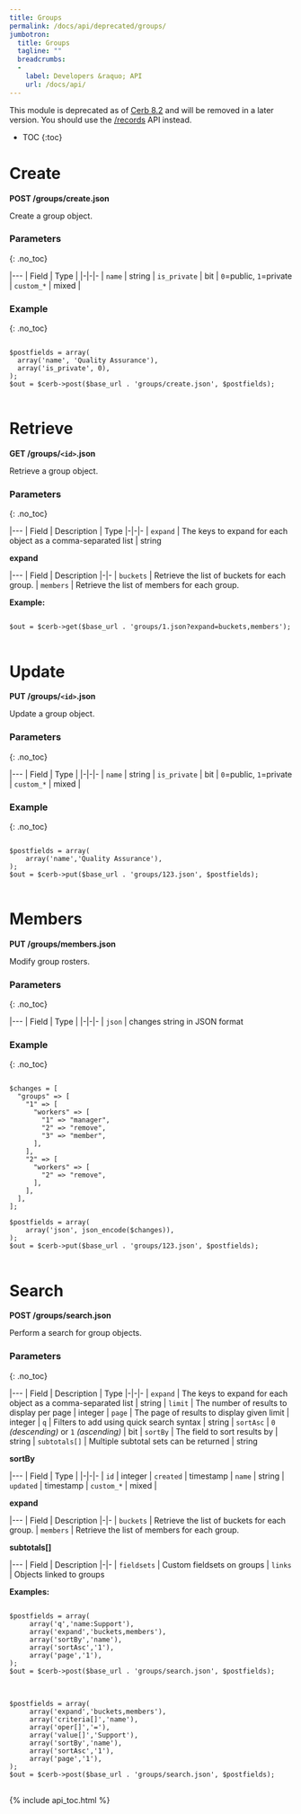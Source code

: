 ```yaml
---
title: Groups
permalink: /docs/api/deprecated/groups/
jumbotron:
  title: Groups
  tagline: ""
  breadcrumbs:
  -
    label: Developers &raquo; API
    url: /docs/api/
---
```


<div class="cerb-box note">
<p>This module is deprecated as of <a href="/releases/8.2/">Cerb 8.2</a> and will be removed in a later version. You should use the <a href="/docs/api/modules/records/">/records</a> API instead.</p>
</div>

* TOC
{:toc}

# Create

**POST /groups/create.json**

Create a group object.

### Parameters
{: .no_toc}

|---
| Field | Type | 
|-|-|-
| `name` | string
| `is_private` | bit | `0`=public, `1`=private
| `custom_*` | mixed | 

### Example
{: .no_toc}

<pre>
<code class="language-php">
$postfields = array(
  array('name', 'Quality Assurance'),
  array('is_private', 0),
);
$out = $cerb->post($base_url . 'groups/create.json', $postfields);
</code>
</pre>

# Retrieve

**GET /groups/`<id>`.json**

Retrieve a group object.

### Parameters
{: .no_toc}

|---
| Field | Description | Type
|-|-|-
| `expand` | The keys to expand for each object as a comma-separated list | string

**expand**
	
|---
| Field | Description
|-|-
| `buckets` | Retrieve the list of buckets for each group.
| `members` | Retrieve the list of members for each group.

**Example:**

<pre>
<code class="language-php">
$out = $cerb->get($base_url . 'groups/1.json?expand=buckets,members');
</code>
</pre>

# Update

**PUT /groups/`<id>`.json**

Update a group object.

### Parameters
{: .no_toc}

|---
| Field | Type | 
|-|-|-
| `name` | string
| `is_private` | bit | `0`=public, `1`=private
| `custom_*` | mixed | 

### Example
{: .no_toc}

<pre>
<code class="language-php">
$postfields = array(
    array('name','Quality Assurance'),
);
$out = $cerb->put($base_url . 'groups/123.json', $postfields);
</code>
</pre>

# Members

**PUT /groups/members.json**

Modify group rosters.

### Parameters
{: .no_toc}

|---
| Field | Type | 
|-|-|-
| `json` | changes string in JSON format

### Example
{: .no_toc}

<pre>
<code class="language-php">
$changes = [
  "groups" => [
    "1" => [
      "workers" => [
        "1" => "manager",
        "2" => "remove",
        "3" => "member",
      ],
    ],
    "2" => [
      "workers" => [
        "2" => "remove",
      ],
    ],
  ],
];

$postfields = array(
    array('json', json_encode($changes)),
);
$out = $cerb->put($base_url . 'groups/123.json', $postfields);
</code>
</pre>

# Search

**POST /groups/search.json**

Perform a search for group objects.

### Parameters
{: .no_toc}

|---
| Field | Description | Type
|-|-|-
| `expand` | The keys to expand for each object as a comma-separated list | string
| `limit` | The number of results to display per page | integer
| `page` | The page of results to display given limit | integer
| `q` | Filters to add using quick search syntax | string
| `sortAsc` | `0` _(descending)_ or `1` _(ascending)_ | bit
| `sortBy` | The field to sort results by | string
| `subtotals[]` | Multiple subtotal sets can be returned | string 

**sortBy**

|---
| Field | Type | 
|-|-|-
| `id` | integer
| `created` | timestamp
| `name` | string
| `updated` | timestamp
| `custom_*` | mixed | 

**expand**

|---
| Field | Description
|-|-
| `buckets` | Retrieve the list of buckets for each group.
| `members` | Retrieve the list of members for each group.

**subtotals[]**

|---
| Field | Description
|-|-
| `fieldsets` | Custom fieldsets on groups
| `links` | Objects linked to groups

**Examples:**

<pre>
<code class="language-php">
$postfields = array(
     array('q','name:Support'),
     array('expand','buckets,members'),
     array('sortBy','name'),
     array('sortAsc','1'),
     array('page','1'),
);
$out = $cerb->post($base_url . 'groups/search.json', $postfields);
</code>
</pre>

<pre>
<code class="language-php">
$postfields = array(
     array('expand','buckets,members'),
     array('criteria[]','name'),
     array('oper[]','='),
     array('value[]','Support'),
     array('sortBy','name'),
     array('sortAsc','1'),
     array('page','1'),
);
$out = $cerb->post($base_url . 'groups/search.json', $postfields);
</code>
</pre>

{% include api_toc.html %}